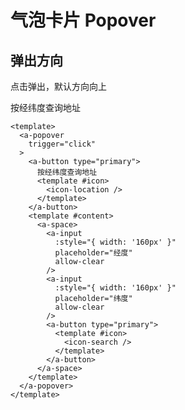 # 气泡卡片 Popover

## 弹出方向

点击弹出，默认方向向上

<a-card>
  <a-popover
    trigger="click"
  >
    <a-button type="primary">
      按经纬度查询地址
      <template #icon>
        <icon-location />
      </template>
    </a-button>
    <template #content>
      <a-space>
        <a-input
          :style="{ width: '160px' }"
          placeholder="经度"
          allow-clear
        />
        <a-input
          :style="{ width: '160px' }"
          placeholder="纬度"
          allow-clear
        />
        <a-button type="primary">
          <template #icon>
            <icon-search />
          </template>
        </a-button>
      </a-space>
    </template>
  </a-popover>
</a-card>

```vue{3}
<template>
  <a-popover
    trigger="click"
  >
    <a-button type="primary">
      按经纬度查询地址
      <template #icon>
        <icon-location />
      </template>
    </a-button>
    <template #content>
      <a-space>
        <a-input
          :style="{ width: '160px' }"
          placeholder="经度"
          allow-clear
        />
        <a-input
          :style="{ width: '160px' }"
          placeholder="纬度"
          allow-clear
        />
        <a-button type="primary">
          <template #icon>
            <icon-search />
          </template>
        </a-button>
      </a-space>
    </template>
  </a-popover>
</template>
```
